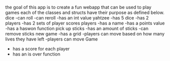 the goal of this app is to create a fun webapp that can be used to play games each of the classes and structs have their purpose as defined below.
dice
-can roll 
-can reroll
-has an int value
yahtzee 
-has 5 dice
-has 2 players
-has 2 sets of player scores
players
-has a name 
-has a points value
-has a haswon function
pick up sticks 
-has an amount of sticks 
-can remove sticks
new game 
-has a grid
-players can move based on how many lives they have left
-players can move
Game
- has a score for each player
- has an is over function

